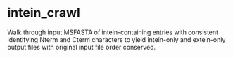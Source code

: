 # intein_crawl
Walk through input MSFASTA of intein-containing entries with consistent identifying Nterm and Cterm characters to yield intein-only and extein-only output files with original input file order conserved.
